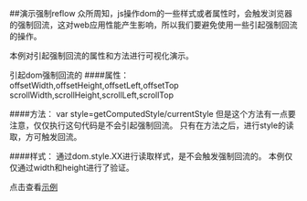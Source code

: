 ##演示强制reflow
众所周知，js操作dom的一些样式或者属性时，会触发浏览器的强制回流，这对web应用性能产生影响，所以我们要避免使用一些引起强制回流的操作。

本例对引起强制回流的属性和方法进行可视化演示。

引起dom强制回流的
####属性：
offsetWidth,offsetHeight,offsetLeft,offsetTop
scrollWidth,scrollHeight,scrollLeft,scrollTop

####方法：
var style=getComputedStyle/currentStyle
但是这个方法有一点要注意，仅仅执行这句代码是不会引起强制回流。
只有在方法之后，进行style的读取，方可触发回流。

####样式：
通过dom.style.XX进行读取样式，是不会触发强制回流的。
本例仅仅通过width和height进行了验证。

点击查看[示例](http://lucefer.github.io/slider)
